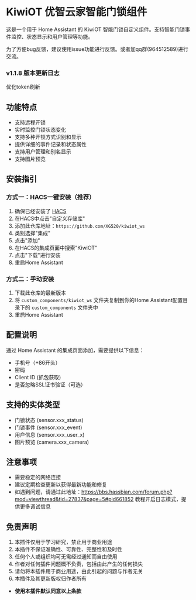# KiwiOT 优智云家智能门锁组件

这是一个用于 Home Assistant 的 KiwiOT 智能门锁自定义组件。支持智能门锁事件监控、状态显示和用户管理等功能。

为了方便bug反馈，建议使用issue功能进行反馈。或者加qq群(964512589)进行交流。

### v1.1.8 版本更新日志
优化token刷新

## 功能特点
- 支持远程开锁
- 实时监控门锁状态变化
- 支持多种开锁方式识别和显示
- 提供详细的事件记录和状态属性
- 支持用户管理和别名显示
- 支持图片预览

## 安装指引

### 方式一：HACS一键安装（推荐）
1. 确保已经安装了 [HACS](https://hacs.xyz/)
2. 在HACS中点击"自定义存储库"
3. 添加此仓库地址：`https://github.com/XG520/kiwiot_ws`
4. 类别选择"集成"
5. 点击"添加"
6. 在HACS的集成页面中搜索"KiwiOT"
7. 点击"下载"进行安装
8. 重启Home Assistant

### 方式二：手动安装
1. 下载此仓库的最新版本
2. 将 `custom_components/kiwiot_ws` 文件夹复制到你的Home Assistant配置目录下的 `custom_components` 文件夹中
3. 重启Home Assistant

## 配置说明

通过 Home Assistant 的集成页面添加，需要提供以下信息：
- 手机号（+86开头）
- 密码
- Client ID (抓包获取)
- 是否忽略SSL证书验证（可选）

## 支持的实体类型

- 门锁状态 (sensor.xxx_status)
- 门锁事件 (sensor.xxx_event)
- 用户信息 (sensor.xxx_user_x)
- 图片预览 (camera.xxx_camera)

## 注意事项

- 需要稳定的网络连接
- 建议定期检查更新以获得最新功能和修复
- 如遇到问题，请通过此地址：https://bbs.hassbian.com/forum.php?mod=viewthread&tid=27837&page=5#pid661852 教程开启日志模式，提供更多调试信息

## 免责声明 
 1. 本插件仅用于学习研究，禁止用于商业用途
 2. 本插件不保证准确性、可靠性、完整性和及时性
 3. 任何个人或组织均可无需经过通知而自由使用
 4. 作者对任何插件问题概不负责，包括由此产生的任何损失
 6. 请勿将本插件用于商业用途，由此引起的问题与作者无关
 7. 本插件及其更新版权归作者所有
   - **使用本插件默认同意以上条款**
